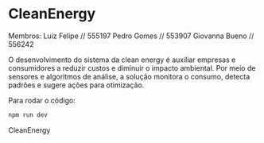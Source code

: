 # CleanEnergy

Membros: 
Luiz Felipe // 555197
Pedro Gomes // 553907
Giovanna Bueno // 556242

O desenvolvimento do sistema da clean energy é auxiliar empresas e consumidores a reduzir custos e diminuir o impacto ambiental. Por meio de sensores e algoritmos de análise, a solução monitora o consumo, detecta padrões e sugere ações para otimização.

Para rodar o código:
```bash
npm run dev
```
 CleanEnergy
